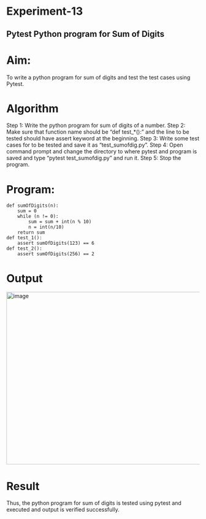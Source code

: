# Experiment-13
## Pytest Python program for Sum of Digits 
# Aim:
To write a python program for sum of digits and test the test cases using Pytest.
# Algorithm
Step 1: Write the python program for sum of digits of a number.
Step 2: Make sure that function name should be “def test_*():” and the line to be tested
should have assert keyword at the beginning.
Step 3: Write some test cases for to be tested and save it as “test_sumofdig.py”.
Step 4: Open command prompt and change the directory to where pytest and program is
saved and type “pytest test_sumofdig.py” and run it.
Step 5: Stop the program. 
# Program: 
```
def sumOfDigits(n): 
    sum = 0 
    while (n != 0): 
        sum = sum + int(n % 10) 
        n = int(n/10) 
    return sum 
def test_1(): 
    assert sumOfDigits(123) == 6 
def test_2(): 
    assert sumOfDigits(256) == 2 
```
# Output
<img width="1633" height="450" alt="image" src="https://github.com/user-attachments/assets/82ae13ee-a13d-4064-ad43-044e88628cd8" />

# Result
Thus, the python program for sum of digits is tested using pytest and executed and output is verified successfully.
